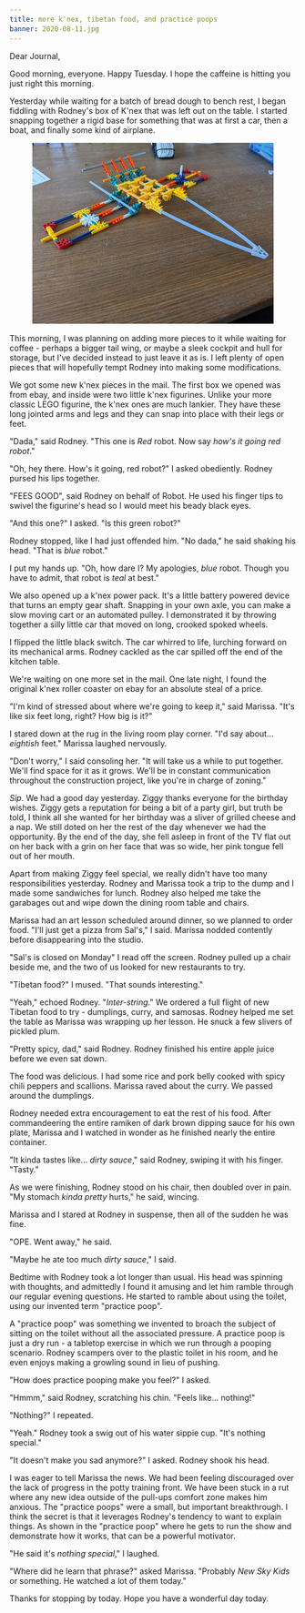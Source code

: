 ```yaml
---
title: more k'nex, tibetan food, and practice poops
banner: 2020-08-11.jpg
---
```


Dear Journal,

Good morning, everyone.  Happy Tuesday.  I hope the caffeine is
hitting you just right this morning.

Yesterday while waiting for a batch of bread dough to bench rest, I
began fiddling with Rodney's box of K'nex that was left out on the
table.  I started snapping together a rigid base for something that
was at first a car, then a boat, and finally some kind of airplane.

<figure>
  <a href="/images/knex-plane.jpg">
    <img alt="knex plane" src="/images/knex-plane.jpg"/>
  </a>
</figure>

This morning, I was planning on adding more pieces to it while waiting
for coffee - perhaps a bigger tail wing, or maybe a sleek cockpit and
hull for storage, but I've decided instead to just leave it as is.  I
left plenty of open pieces that will hopefully tempt Rodney into
making some modifications.

We got some new k'nex pieces in the mail.  The first box we opened was
from ebay, and inside were two little k'nex figurines.  Unlike your
more classic LEGO figurine, the k'nex ones are much lankier.  They
have these long jointed arms and legs and they can snap into place
with their legs or feet.

"Dada," said Rodney.  "This one is _Red_ robot.  Now say _how's it
going red robot_."

"Oh, hey there.  How's it going, red robot?" I asked obediently.
Rodney pursed his lips together.

"FEES GOOD", said Rodney on behalf of Robot.  He used his finger tips
to swivel the figurine's head so I would meet his beady black eyes.

"And this one?" I asked.  "Is this green robot?"

Rodney stopped, like I had just offended him.  "No dada," he said
shaking his head.  "That is _blue_ robot."

I put my hands up.  "Oh, how dare I?  My apologies, _blue_ robot.
Though you have to admit, that robot is _teal_ at best."

We also opened up a k'nex power pack.  It's a little battery powered
device that turns an empty gear shaft.  Snapping in your own axle, you
can make a slow moving cart or an automated pulley.  I demonstrated it
by throwing together a silly little car that moved on long, crooked
spoked wheels.

I flipped the little black switch.  The car whirred to life, lurching
forward on its mechanical arms.  Rodney cackled as the car spilled off
the end of the kitchen table.

We're waiting on one more set in the mail.  One late night, I found
the original k'nex roller coaster on ebay for an absolute steal of a
price.

"I'm kind of stressed about where we're going to keep it," said
Marissa.  "It's like six feet long, right?  How big is it?"

I stared down at the rug in the living room play corner.  "I'd say
about... _eightish_ feet."  Marissa laughed nervously.

"Don't worry," I said consoling her.  "It will take us a while to put
together.  We'll find space for it as it grows.  We'll be in constant
communication throughout the construction project, like you're in
charge of zoning."

_Sip_.  We had a good day yesterday.  Ziggy thanks everyone for the
birthday wishes.  Ziggy gets a reputation for being a bit of a party
girl, but truth be told, I think all she wanted for her birthday was a
sliver of grilled cheese and a nap.  We still doted on her the rest of
the day whenever we had the opportunity.  By the end of the day, she
fell asleep in front of the TV flat out on her back with a grin on her
face that was so wide, her pink tongue fell out of her mouth.

Apart from making Ziggy feel special, we really didn't have too many
responsibilities yesterday.  Rodney and Marissa took a trip to the
dump and I made some sandwiches for lunch.  Rodney also helped me take
the garabages out and wipe down the dining room table and chairs.

Marissa had an art lesson scheduled around dinner, so we planned to
order food.  "I'll just get a pizza from Sal's," I said.  Marissa
nodded contently before disappearing into the studio.

"Sal's is closed on Monday" I read off the screen.  Rodney pulled up a
chair beside me, and the two of us looked for new restaurants to try.

"Tibetan food?" I mused.  "That sounds interesting."

"Yeah," echoed Rodney.  "_Inter-string_."  We ordered a full flight of
new Tibetan food to try - dumplings, curry, and samosas.  Rodney
helped me set the table as Marissa was wrapping up her lesson.  He
snuck a few slivers of pickled plum.

"Pretty spicy, dad," said Rodney.  Rodney finished his entire apple
juice before we even sat down.

The food was delicious.  I had some rice and pork belly cooked with
spicy chili peppers and scallions.  Marissa raved about the curry.  We
passed around the dumplings.

Rodney needed extra encouragement to eat the rest of his food.  After
commandeering the entire ramiken of dark brown dipping sauce for his
own plate, Marissa and I watched in wonder as he finished nearly the
entire container.

"It kinda tastes like... _dirty sauce_," said Rodney, swiping it with
his finger.  "Tasty."

As we were finishing, Rodney stood on his chair, then doubled over in
pain.  "My stomach _kinda pretty_ hurts," he said, wincing.  

Marissa and I stared at Rodney in suspense, then all of the sudden he
was fine.

"OPE.  Went away," he said.

"Maybe he ate too much _dirty sauce_," I said.

Bedtime with Rodney took a lot longer than usual.  His head was
spinning with thoughts, and admittedly I found it amusing and let him
ramble through our regular evening questions.  He started to ramble
about using the toilet, using our invented term "practice poop".

A "practice poop" was something we invented to broach the subject of
sitting on the toilet without all the associated pressure.  A practice
poop is just a dry run - a tabletop exercise in which we run through a
pooping scenario.  Rodney scampers over to the plastic toilet in his
room, and he even enjoys making a growling sound in lieu of pushing.

"How does practice pooping make you feel?" I asked.

"Hmmm," said Rodney, scratching his chin.  "Feels like... nothing!"

"Nothing?" I repeated.

"Yeah."  Rodney took a swig out of his water sippie cup.  "It's
nothing special."

"It doesn't make you sad anymore?" I asked.  Rodney shook his head.

I was eager to tell Marissa the news.  We had been feeling discouraged
over the lack of progress in the potty training front.  We have been
stuck in a rut where any new idea outside of the pull-ups comfort zone
makes him anxious.  The "practice poops" were a small, but important
breakthrough.  I think the secret is that it leverages Rodney's
tendency to want to explain things.  As shown in the "practice poop"
where he gets to run the show and demonstrate how it works, that can
be a powerful motivator.

"He said it's _nothing special_," I laughed.

"Where did he learn that phrase?" asked Marissa. "Probably _New Sky
Kids_ or something.  He watched a lot of them today."

Thanks for stopping by today.  Hope you have a wonderful day today.
